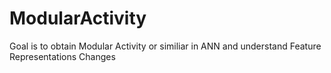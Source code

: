 # ModularActivity
Goal is to obtain Modular Activity or similiar in ANN and understand Feature Representations Changes
